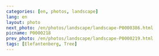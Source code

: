 ```yaml
---
categories: [en, photos, landscape]
lang: en
layout: photo
next_photo: /en/photos/landscape/landscape-P0000386.html
picname: P0000218
prev_photo: /en/photos/landscape/landscape-P0000219.html
tags: [Elefantenberg, Tree]
---
```

